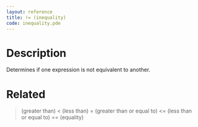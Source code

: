 ```yaml
---
layout: reference
title: != (inequality)
code: inequality.pde
---
```


# Description

Determines if one expression is not equivalent to another.

# Related

> (greater than)
< (less than)
>= (greater than or equal to)
<= (less than or equal to)
== (equality)
